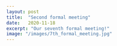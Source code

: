 ```yaml
---
layout: post
title:  "Second formal meeting"
date:   2020-11-18
excerpt: "Our seventh formal meeting!"
image: "/images/7th_formal_meeting.jpg"
---
```

